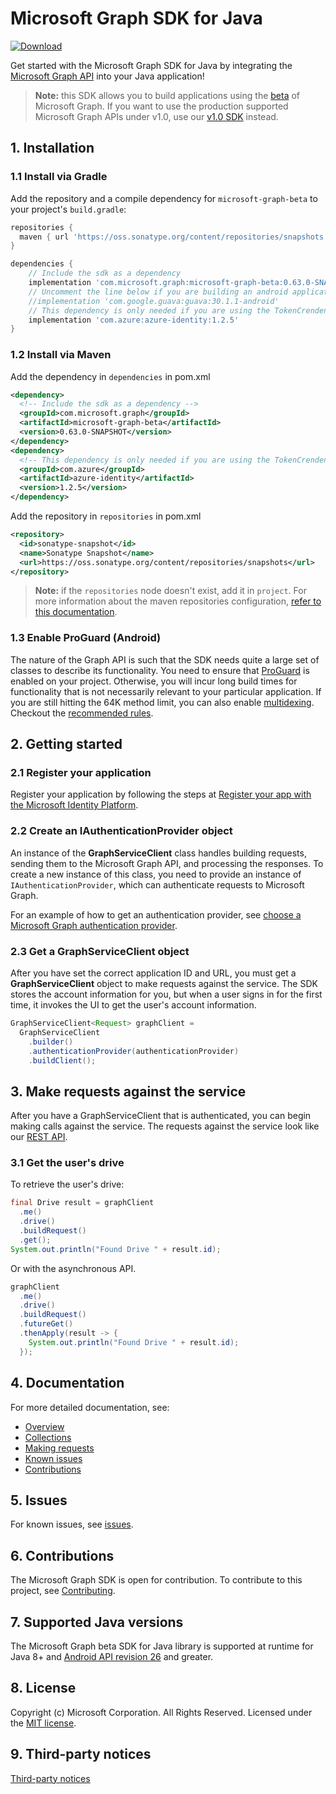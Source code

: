 # Microsoft Graph SDK for Java

[![Download](https://img.shields.io/nexus/s/https/oss.sonatype.org/com.microsoft.graph/microsoft-graph-beta.svg)](https://oss.sonatype.org/content/repositories/snapshots/com/microsoft/graph/microsoft-graph-beta/)

Get started with the Microsoft Graph SDK for Java by integrating the [Microsoft Graph API](https://developer.microsoft.com/en-us/graph/get-started/java) into your Java application!

> **Note:** this SDK allows you to build applications using the [beta](https://docs.microsoft.com/en-us/graph/use-the-api#version) of Microsoft Graph. If you want to use the production supported Microsoft Graph APIs under v1.0, use our [v1.0 SDK](https://github.com/microsoftgraph/msgraph-sdk-java) instead.

## 1. Installation

### 1.1 Install via Gradle

Add the repository and a compile dependency for `microsoft-graph-beta` to your project's `build.gradle`:


```Groovy
repositories {
  maven { url 'https://oss.sonatype.org/content/repositories/snapshots' }
}

dependencies {
    // Include the sdk as a dependency
    implementation 'com.microsoft.graph:microsoft-graph-beta:0.63.0-SNAPSHOT'
    // Uncomment the line below if you are building an android application
    //implementation 'com.google.guava:guava:30.1.1-android'
    // This dependency is only needed if you are using the TokenCrendentialAuthProvider
    implementation 'com.azure:azure-identity:1.2.5'
}
```

### 1.2 Install via Maven

Add the dependency in `dependencies` in pom.xml

```xml
<dependency>
  <!-- Include the sdk as a dependency -->
  <groupId>com.microsoft.graph</groupId>
  <artifactId>microsoft-graph-beta</artifactId>
  <version>0.63.0-SNAPSHOT</version>
</dependency>
<dependency>
  <!-- This dependency is only needed if you are using the TokenCrendentialAuthProvider -->
  <groupId>com.azure</groupId>
  <artifactId>azure-identity</artifactId>
  <version>1.2.5</version>
</dependency>
```

Add the repository in `repositories` in pom.xml

```xml
<repository>
  <id>sonatype-snapshot</id>
  <name>Sonatype Snapshot</name>
  <url>https://oss.sonatype.org/content/repositories/snapshots</url>
</repository>
```

>**Note:** if the `repositories` node doesn't exist, add it in `project`. For more information about the maven repositories configuration, [refer to this documentation](https://maven.apache.org/guides/mini/guide-multiple-repositories.html).

### 1.3 Enable ProGuard (Android)

The nature of the Graph API is such that the SDK needs quite a large set of classes to describe its functionality. You need to ensure that [ProGuard](https://developer.android.com/studio/build/shrink-code.html) is enabled on your project. Otherwise, you will incur long build times for functionality that is not necessarily relevant to your particular application. If you are still hitting the 64K method limit, you can also enable [multidexing](https://developer.android.com/studio/build/multidex.html). Checkout the [recommended rules](./docs/proguard-rules.txt).

## 2. Getting started

### 2.1 Register your application

Register your application by following the steps at [Register your app with the Microsoft Identity Platform](https://docs.microsoft.com/graph/auth-register-app-v2).

### 2.2 Create an IAuthenticationProvider object

An instance of the **GraphServiceClient** class handles building requests, sending them to the Microsoft Graph API, and processing the responses. To create a new instance of this class, you need to provide an instance of `IAuthenticationProvider`, which can authenticate requests to Microsoft Graph.

For an example of how to get an authentication provider, see [choose a Microsoft Graph authentication provider](https://docs.microsoft.com/graph/sdks/choose-authentication-providers?tabs=Java).

### 2.3 Get a GraphServiceClient object

After you have set the correct application ID and URL, you must get a **GraphServiceClient** object to make requests against the service. The SDK stores the account information for you, but when a user signs in for the first time, it invokes the UI to get the user's account information.

```java
GraphServiceClient<Request> graphClient = 
  GraphServiceClient
    .builder()
    .authenticationProvider(authenticationProvider)
    .buildClient();
```

## 3. Make requests against the service

After you have a GraphServiceClient that is authenticated, you can begin making calls against the service. The requests against the service look like our [REST API](https://developer.microsoft.com/en-us/graph/docs/concepts/overview).

### 3.1 Get the user's drive

To retrieve the user's drive:

```java
final Drive result = graphClient
  .me()
  .drive()
  .buildRequest()
  .get();
System.out.println("Found Drive " + result.id);
```

Or with the asynchronous API.

```java
graphClient
  .me()
  .drive()
  .buildRequest()
  .futureGet()
  .thenApply(result -> {
    System.out.println("Found Drive " + result.id);
  });
```

## 4. Documentation

For more detailed documentation, see:

* [Overview](https://docs.microsoft.com/graph/overview)
* [Collections](https://docs.microsoft.com/graph/sdks/paging)
* [Making requests](https://docs.microsoft.com/graph/sdks/create-requests)
* [Known issues](https://github.com/MicrosoftGraph/msgraph-sdk-java/issues)
* [Contributions](https://github.com/microsoftgraph/msgraph-beta-sdk-java/blob/master/CONTRIBUTING.md)

## 5. Issues

For known issues, see [issues](https://github.com/MicrosoftGraph/msgraph-beta-sdk-java/issues).

## 6. Contributions

The Microsoft Graph SDK is open for contribution. To contribute to this project, see [Contributing](https://github.com/microsoftgraph/msgraph-beta-sdk-java/blob/master/CONTRIBUTING.md).

## 7. Supported Java versions

The Microsoft Graph beta SDK for Java library is supported at runtime for Java 8+ and [Android API revision 26](http://source.android.com/source/build-numbers.html) and greater.


## 8. License

Copyright (c) Microsoft Corporation. All Rights Reserved. Licensed under the [MIT license](LICENSE).

## 9. Third-party notices

[Third-party notices](THIRD%20PARTY%20NOTICES)






















































